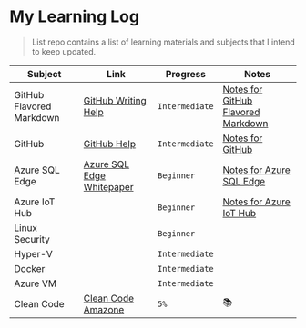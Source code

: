 # My Learning Log
> List repo contains a list of learning materials and subjects that I intend to keep updated.

| Subject | Link | Progress | Notes |
| --- | --- | --- | --- |
| GitHub Flavored Markdown | [GitHub Writing Help](https://help.github.com/en/github/writing-on-github/organizing-information-with-tables) | `Intermediate` | [Notes for GitHub Flavored Markdown](Notes/GitHub/MarkdownNotes.md) |
| GitHub | [GitHub Help](https://help.github.com/en/github/getting-started-with-github) | `Intermediate` | [Notes for GitHub](Notes/GitHub/GitHubNotes.md)|
| Azure SQL Edge | [Azure SQL Edge Whitepaper](https://azure.microsoft.com/mediahandler/files/resourcefiles/azure-sql-database-edge-whitepaper/White%20Paper-AzureSQLDatabaseEdge-2019.pdf) | `Beginner` | [Notes for Azure SQL Edge](Notes/Azure/AzureSQLEdgeNotes.md) |
| Azure IoT Hub | | `Beginner` | [Notes for Azure IoT Hub](Notes/Azure/AzureIoTHubNotes.md) |
| Linux Security | | `Beginner` | |
| Hyper-V | | `Intermediate` | |
| Docker | | `Intermediate` | |
| Azure VM | | `Intermediate` | |
| Clean Code | [Clean Code Amazone](https://www.amazon.co.uk/Clean-Code-Handbook-Software-Craftsmanship/dp/0132350882) | `5%` | :books: |


